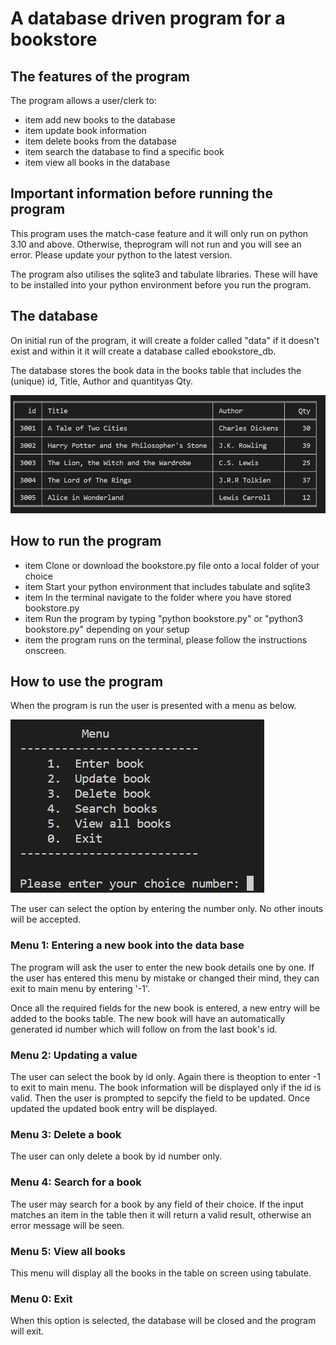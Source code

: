 # A database driven program for a bookstore

## The features of the program

The program allows a user/clerk to:
* item add new books to the database
* item update book information
* item delete books from the database
* item search the database to find a specific book
* item view all books in the database

## Important information before running the program
This program uses the match-case feature and it will only run on python 3.10 and above. 
Otherwise, theprogram will not run and you will see an error. Please update your python
to the latest version.

The program also utilises the sqlite3 and tabulate libraries. These will have to be
installed into your python environment before you run the program. 

## The database
On initial run of the program, it will create a folder called "data" if it doesn't exist
and within it it will create a database called ebookstore_db. 

The database stores the book data in the books table that includes the (unique) id,
Title, Author and quantityas Qty. 

![Image of books table](/images/table_example.jpg)

## How to run the program
* item Clone or download the bookstore.py file onto a local folder of your choice 
* item Start your python environment that includes tabulate and sqlite3
* item In the terminal navigate to the folder where you have stored bookstore.py
* item Run the program by typing "python bookstore.py" or "python3 bookstore.py" depending on your setup
* item the program runs on the terminal, please follow the instructions onscreen. 

## How to use the program
When the program is run the user is presented with a menu as below.

![Image of menu options](/images/menu_example.jpg)

The user can select the option by entering the number only. No other inouts will be accepted. 

### Menu 1: Entering a new book into the data base
The program will ask the user to enter the new book details one by one. If the user has entered
this menu by mistake or changed their mind, they can exit to main menu by entering '-1'.

Once all the required fields for the new book is entered, a new entry will be added to the books table.
The new book will have an automatically generated id number which will follow on from the last book's id.

### Menu 2: Updating a value
The user can select the book by id only. Again there is theoption to enter -1 to exit to main menu.
The book information will be displayed only if the id is valid. Then the user is prompted to sepcify
the field to be updated. Once updated the updated book entry will be displayed. 

### Menu 3: Delete a book
The user can only delete a book by id number only. 

### Menu 4: Search for a book
The user may search for a book by any field of their choice. If the input matches an item in the table
then it will return a valid result, otherwise an error message will be seen. 

### Menu 5: View all books
This menu will display all the books in the table on screen using tabulate.

### Menu 0: Exit
When this option is selected, the database will be closed and the program will exit. 
